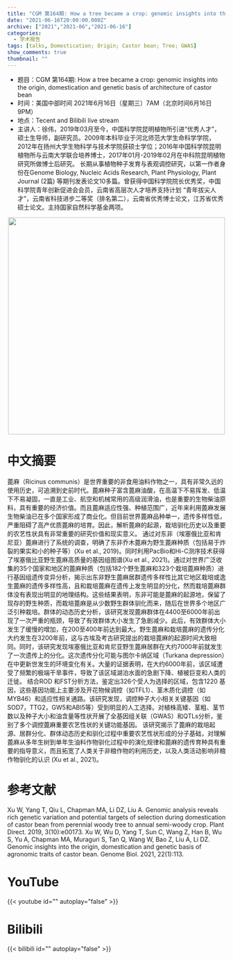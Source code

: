 ```yaml
---
title: "CGM 第164期: How a tree became a crop: genomic insights into the origin, domestication and genetic basis of architecture of castor bean"
date: "2021-06-16T20:00:00.000Z"
archive: ["2021","2021-06","2021-06-16"]
categories:
  - 学术报告
tags: [talks, Domestication; Origin; Castor bean; Tree; GWAS]
show_comments: true
thumbnail: ""
---
```


- 题目：CGM 第164期: How a tree became a crop: genomic insights into the origin, domestication and genetic basis of architecture of castor bean
- 时间：美国中部时间 2021年6月16日（星期三）7AM（北京时间6月16日9PM）
- 地点：Tecent and Bilibili live stream
- 主讲人：徐伟，2019年03月至今，中国科学院昆明植物所引进“优秀人才”，硕士生导师，副研究员。2009年本科毕业于河北师范大学生命科学学院，2012年在扬州大学生物科学与技术学院获硕士学位；2016年中国科学院昆明植物所与云南大学联合培养博士，2017年01月-2019年02月在中科院昆明植物研究所做博士后研究。
长期从事植物种子发育与表观调控研究，以第一作者身份在Genome Biology, Nucleic Acids Research, Plant Physiology, Plant Journal (2篇) 等期刊发表论文10多篇。曾获得中国科学院院长优秀奖，中国科学院青年创新促进会会员，云南省高层次人才培养支持计划 “青年拔尖人才”，云南省科技进步二等奖（排名第二），云南省优秀博士论文，江苏省优秀硕士论文。主持国家自然科学基金两项。


<div align="center">
<img src="https://i.loli.net/2021/06/20/IZhngzpJbMKDqdu.jpg" height=500>
</div>

# 中文摘要

蓖麻（Ricinus communis）是世界重要的非食用油料作物之一，具有非常久远的使用历史，可追溯到史前时代。蓖麻种子富含蓖麻油酸，在高温下不易挥发、低温下不易凝固，一直是工业、航空和机械常用的高级润滑油，也是重要的生物柴油原料，具有重要的经济价值。而且蓖麻适应性强、种植范围广，近年来利用蓖麻发展生物柴油已在多个国家形成了商业化。但目前世界蓖麻品种单一，遗传多样性低， 严重阻碍了高产优质蓖麻的培育。因此，解析蓖麻的起源，栽培驯化历史以及重要的农艺性状具有非常重要的研究价值和现实意义。
通过对东非（埃塞俄比亚和肯尼亚）蓖麻进行了系统的调查，明确了东非乔木蓖麻为野生蓖麻种质（包括易于炸裂的果实和小的种子等）(Xu et al., 2019)。同时利用PacBio和Hi-C测序技术获得了埃塞俄比亚野生蓖麻高质量的基因组图谱(Xu et al., 2021)。通过对世界广泛收集的35个国家和地区的蓖麻种质（包括182个野生蓖麻和323个栽培蓖麻种质）进行基因组遗传变异分析，揭示出东非野生蓖麻居群遗传多样性比其它地区栽培或逸生蓖麻的遗传多样性高，且和栽培蓖麻在遗传上发生明显的分化，然而栽培蓖麻群体没有表现出明显的地理结构。这些结果表明，东非可能是蓖麻的起源地，保留了现存的野生种质，而栽培蓖麻是从少数野生群体驯化而来，随后在世界多个地区广泛引种栽培。群体的动态历史分析，该研究发现蓖麻群体在4400至6000年前出现了一次严重的瓶颈，导致了有效群体大小发生了急剧减少。此后，有效群体大小发生了缓慢的增加，在200至400年前达到最大。野生蓖麻和栽培蓖麻的遗传分化大约发生在3200年前，这与古埃及考古研究提出的栽培蓖麻的起源时间大致相同。同时，该研究发现埃塞俄比亚和肯尼亚野生蓖麻居群在大约7000年前就发生了一次遗传上的分化。这次遗传分化可能与图尔卡纳区域（Turkana depression）在中更新世发生的环境变化有关。大量的证据表明，在大约6000年前，该区域遭受了频繁的极端干旱事件，导致了该区域湖泊水面的急剧下降、植被巨变和人类的迁徙。
结合ROD 和FST分析方法，鉴定出326个受人为选择的区域，包含1220 基因，这些基因功能上主要涉及开花物候调控（如TFL1）、茎木质化调控（如MYB46）和适应性相关通路。该研究发现，调控种子大小相关关键基因（如SOD7，TTG2，GW5和ABI5等）受到明显的人工选择。对植株高矮、茎粗、茎节数以及种子大小和油含量等性状开展了全基因组关联（GWAS）和QTLs分析，鉴别了多个调控蓖麻重要农艺性状的关键功能基因。
该研究揭示了蓖麻的栽培起源、居群分化、群体动态历史和驯化过程中重要农艺性状形成的分子基础，对理解蓖麻从多年生树到单年生油料作物驯化过程中的演化规律和蓖麻的遗传育种具有重要的指导意义，而且拓宽了人类关于非粮作物的利用历史，以及人类活动影响非粮作物驯化的认识 (Xu et al., 2021)。


# 参考文献

Xu W, Yang T, Qiu L, Chapman MA, Li DZ, Liu A. Genomic analysis reveals rich genetic variation and potential targets of selection during domestication of castor bean from perennial woody tree to annual semi-woody crop. Plant Direct. 2019, 3(10):e00173.
Xu W, Wu D, Yang T, Sun C, Wang Z, Han B, Wu S, Yu A, Chapman MA, Muraguri S, Tan Q, Wang W, Bao Z, Liu A, Li DZ. Genomic insights into the origin, domestication and genetic basis of agronomic traits of castor bean. Genome Biol. 2021, 22(1):113.

# YouTube

{{< youtube id="" autoplay="false" >}}

# Bilibili

{{< bilibili id="" autoplay="false" >}}

